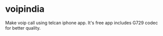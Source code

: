 voipindia
=========

Make voip call using telcan iphone app. It's free app includes G729 codec for better quality.
